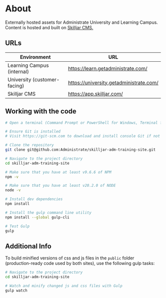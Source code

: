 # About
Externally hosted assets for Administrate University and Learning Campus. Content is hosted and built on [Skilljar CMS.](https://www.skilljar.com/)

## URLs
| Environment | URL                                             |
|-------------|-------------------------------------------------|
| Learning Campus (internal)     | https://learn.getadministrate.com/             |
| University (customer-facing)  | https://university.getadministrate.com/               |
| Skilljar CMS  | https://app.skilljar.com/             |

## Working with the code

```bash
# Open a terminal (Command Prompt or PowerShell for Windows, Terminal for macOS or Linux)

# Ensure Git is installed
# Visit https://git-scm.com to download and install console Git if not already installed

# Clone the repository
git clone git@github.com:Administrate/skilljar-adm-training-site.git

# Navigate to the project directory
cd skilljar-adm-training-site

# Make sure that you have at least v9.6.6 of NPM
npm -v

# Make sure that you have at least v20.2.0 of NODE
node -v

# Install dev dependencies
npm install

# Install the gulp command line utility
npm install --global gulp-cli

# Test Gulp
gulp
```

## Additional Info
To build minified versions of css and js files in the `public` folder (production-ready code used by both sites), use the following gulp tasks:

```bash
# Navigate to the project directory
cd skilljar-adm-training-site

# Watch and minify changed js and css files with Gulp
gulp watch
```
